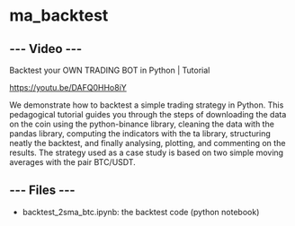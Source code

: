 # ma_backtest

--- Video ---
-------------

Backtest your OWN TRADING BOT in Python | Tutorial

https://youtu.be/DAFQ0HHo8iY

We demonstrate how to backtest a simple trading strategy in Python. This pedagogical tutorial guides you through the steps of downloading the data on the coin using the python-binance library, cleaning the data with the pandas library, computing the indicators with the ta library, structuring neatly the backtest, and finally analysing, plotting, and commenting on the results. The strategy used as a case study is based on two simple moving averages with the pair BTC/USDT. 


--- Files ---
-------------

  * backtest_2sma_btc.ipynb: the backtest code (python notebook)
